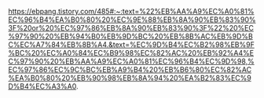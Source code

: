 https://ebpang.tistory.com/485#:~:text=%22%EB%AA%A9%EC%A0%81%EC%96%B4%EA%B0%80%20%EC%9E%88%EB%8A%90%EB%83%90%3F%20or%20%EC%97%86%EB%8A%90%EB%83%90%3F%22%20%EC%97%90%20%EB%94%B0%EB%9D%BC%20%EB%8B%AC%EB%9D%BC%EC%A7%84%EB%8B%A4.&text=%EC%9D%B4%EC%B2%98%EB%9F%BC%20%EC%A0%84%EC%B9%98%EC%82%AC%20%EB%92%A4%EC%97%90%20%EB%AA%A9%EC%A0%81%EC%96%B4%EC%9D%98,%EC%97%86%EC%9C%BC%EB%A9%B4%20%EB%B6%80%EC%82%AC%EA%B0%80%20%EB%90%98%EB%8A%94%20%EA%B2%83%EC%9D%B4%EC%A3%A0.
